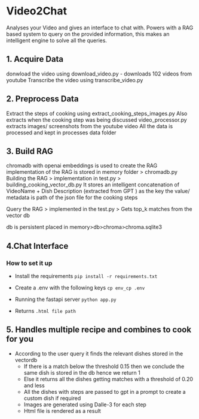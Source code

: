 # Video2Chat
Analyses your Video and gives an interface to chat with. Powers with a RAG based system to query on the provided information, this makes an intelligent engine to solve all the queries. 

## 1. Acquire Data
donwload the video using download_video.py - downloads 102 videos from youtube
Transcribe the video using  transcribe_video.py  

## 2. Preprocess Data

Extract the steps of cooking using extract_cooking_steps_images.py
Also extracts when the cooking step was being discussed 
video_processor.py extracts images/ screenshots from the youtube video 
All the data is processed and kept in processes data folder 

## 3. Build RAG
chromadb with openai embeddings is used to create the RAG
implementation of the RAG is stored in memory folder > chromadb.py
Building the RAG > implementation in test.py > building_cooking_vector_db.py
It stores an intelligent concatenation of VideoName + Dish Description (extracted from GPT ) as the key the value/ metadata is path of the json file for the cooking steps 

Query the RAG > implemented in the test.py > Gets top_k matches from the vector db 

db is persistent placed in memory>db>chroma>chroma.sqlite3

## 4.Chat Interface 
### How to set it up 

- Install the requirements
`pip install -r requirements.txt`

- Create a .env with the following keys
`cp env_cp .env`

- Running the fastapi server 
`python app.py` 

- Returns
`.html file path`


## 5. Handles multiple recipe and combines to cook for you
- According to the user query it finds the relevant dishes stored in the vectordb
    - If there is a match below the threshold 0.15 then we conclude the same dish is stored in the db hence we return 1
    - Else it returns all the dishes getting matches with a threshold of 0.20 and less 
    - All the dishes with steps are passed to gpt in a prompt to create a custom dish if required
    - Images are generated using Dalle-3 for each step 
    - Html file is rendered as a result 


